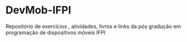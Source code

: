 # DevMob-IFPI
Repositório de exercícios , atividades, livros e links da pós gradução em programação de dispositivos móveis IFPI
